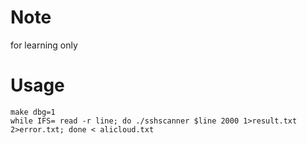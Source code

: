 # Note
for learning only
# Usage
```shell
make dbg=1
while IFS= read -r line; do ./sshscanner $line 2000 1>result.txt 2>error.txt; done < alicloud.txt

```
